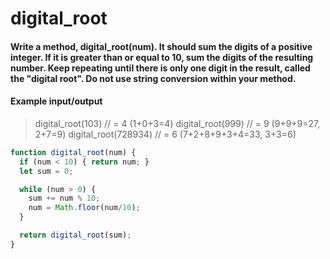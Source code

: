 # digital_root

#### Write a method, digital_root(num). It should sum the digits of a positive integer. If it is greater than or equal to 10, sum the digits of the resulting number. Keep repeating until there is only one digit in the result, called the "digital root". Do not use string conversion within your method.

#### Example input/output

> digital_root(103) // = 4 (1+0+3=4)
> digital_root(999) // = 9 (9+9+9=27, 2+7=9)
> digital_root(728934) // = 6 (7+2+8+9+3+4=33, 3+3=6)

```JavaScript
function digital_root(num) {
  if (num < 10) { return num; }
  let sum = 0;

  while (num > 0) {
    sum += num % 10;
    num = Math.floor(num/10);
  }

  return digital_root(sum);
}
```
